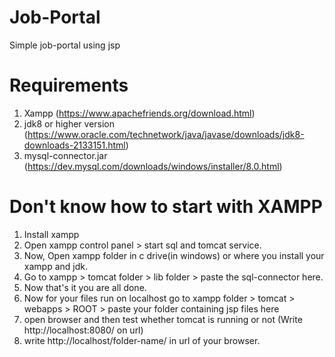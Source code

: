 # Job-Portal
Simple job-portal using jsp

# Requirements

1. Xampp (https://www.apachefriends.org/download.html)
2. jdk8 or higher version (https://www.oracle.com/technetwork/java/javase/downloads/jdk8-downloads-2133151.html)
3. mysql-connector.jar (https://dev.mysql.com/downloads/windows/installer/8.0.html)

# Don't know how to start with XAMPP

1. Install xampp 
2. Open xampp control panel > start sql and tomcat service.
3. Now, Open xampp folder in c drive(in windows) or where you install your xampp and jdk.
4. Go to xampp > tomcat folder > lib folder > paste the sql-connector here.
5. Now that's it you are all done.
6. Now for your files run on localhost go to xampp folder > tomcat > webapps > ROOT > paste your folder containing jsp files here
7. open browser and then test whether tomcat is running or not (Write http://localhost:8080/ on url)
8. write http://localhost/folder-name/ in url of your browser.





